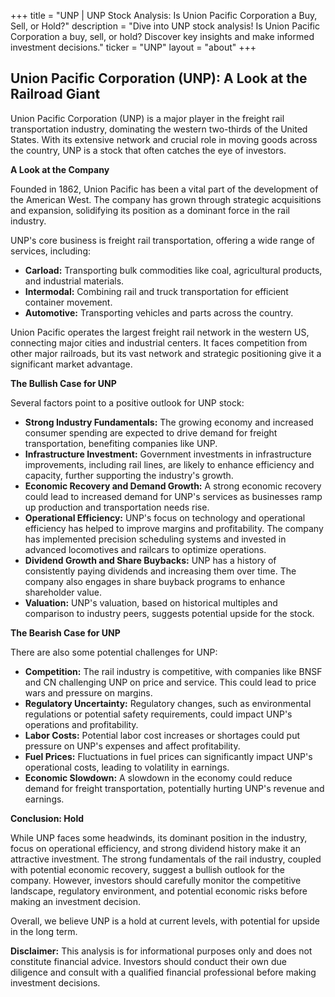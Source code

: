 +++
title = "UNP |  UNP Stock Analysis: Is Union Pacific Corporation a Buy, Sell, or Hold?"
description = "Dive into UNP stock analysis! Is Union Pacific Corporation a buy, sell, or hold? Discover key insights and make informed investment decisions."
ticker = "UNP"
layout = "about"
+++

        


## Union Pacific Corporation (UNP): A Look at the Railroad Giant

Union Pacific Corporation (UNP) is a major player in the freight rail transportation industry, dominating the western two-thirds of the United States. With its extensive network and crucial role in moving goods across the country, UNP is a stock that often catches the eye of investors.  

**A Look at the Company**

Founded in 1862, Union Pacific has been a vital part of the development of the American West. The company has grown through strategic acquisitions and expansion, solidifying its position as a dominant force in the rail industry.

UNP's core business is freight rail transportation, offering a wide range of services, including:

* **Carload:** Transporting bulk commodities like coal, agricultural products, and industrial materials.
* **Intermodal:** Combining rail and truck transportation for efficient container movement.
* **Automotive:** Transporting vehicles and parts across the country.

Union Pacific operates the largest freight rail network in the western US, connecting major cities and industrial centers. It faces competition from other major railroads, but its vast network and strategic positioning give it a significant market advantage.

**The Bullish Case for UNP**

Several factors point to a positive outlook for UNP stock:

* **Strong Industry Fundamentals:** The growing economy and increased consumer spending are expected to drive demand for freight transportation, benefiting companies like UNP.
* **Infrastructure Investment:** Government investments in infrastructure improvements, including rail lines, are likely to enhance efficiency and capacity, further supporting the industry's growth.
* **Economic Recovery and Demand Growth:** A strong economic recovery could lead to increased demand for UNP's services as businesses ramp up production and transportation needs rise.
* **Operational Efficiency:** UNP's focus on technology and operational efficiency has helped to improve margins and profitability. The company has implemented precision scheduling systems and invested in advanced locomotives and railcars to optimize operations.
* **Dividend Growth and Share Buybacks:** UNP has a history of consistently paying dividends and increasing them over time.  The company also engages in share buyback programs to enhance shareholder value.
* **Valuation:** UNP's valuation, based on historical multiples and comparison to industry peers, suggests potential upside for the stock.

**The Bearish Case for UNP**

There are also some potential challenges for UNP:

* **Competition:** The rail industry is competitive, with companies like BNSF and CN challenging UNP on price and service. This could lead to price wars and pressure on margins.
* **Regulatory Uncertainty:** Regulatory changes, such as environmental regulations or potential safety requirements, could impact UNP's operations and profitability.
* **Labor Costs:** Potential labor cost increases or shortages could put pressure on UNP's expenses and affect profitability.
* **Fuel Prices:** Fluctuations in fuel prices can significantly impact UNP's operational costs, leading to volatility in earnings. 
* **Economic Slowdown:** A slowdown in the economy could reduce demand for freight transportation, potentially hurting UNP's revenue and earnings.

**Conclusion: Hold**

While UNP faces some headwinds, its dominant position in the industry, focus on operational efficiency, and strong dividend history make it an attractive investment.  The strong fundamentals of the rail industry, coupled with potential economic recovery, suggest a bullish outlook for the company. However, investors should carefully monitor the competitive landscape, regulatory environment, and potential economic risks before making an investment decision.  

Overall, we believe UNP is a hold at current levels, with potential for upside in the long term.

**Disclaimer:** This analysis is for informational purposes only and does not constitute financial advice. Investors should conduct their own due diligence and consult with a qualified financial professional before making investment decisions. 

        